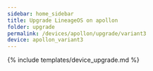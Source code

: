 ```yaml
---
sidebar: home_sidebar
title: Upgrade LineageOS on apollon
folder: upgrade
permalink: /devices/apollon/upgrade/variant3
device: apollon_variant3
---
```

{% include templates/device_upgrade.md %}
